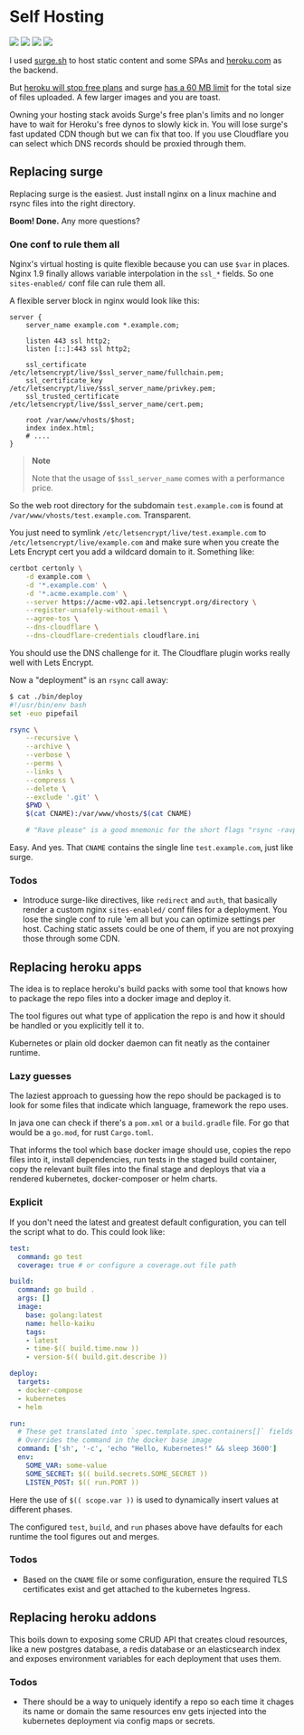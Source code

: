 <!-- hidden-no -->
<!-- tags: shell, linux, kubernetes, reinventing the wheels -->

# Self Hosting

<!-- START TAGS -->
[<img src="https://img.shields.io/badge/Tag-shell-brightgreen">](/tags/shell)
[<img src="https://img.shields.io/badge/Tag-linux-brightgreen">](/tags/linux)
[<img src="https://img.shields.io/badge/Tag-kubernetes-brightgreen">](/tags/kubernetes)
[<img src="https://img.shields.io/badge/Tag-reinventing the wheels-brightgreen">](/tags/reinventing-the-wheels)
<!-- END TAGS -->

I used [surge.sh](https://surge.sh/) to host static content and some
SPAs and [heroku.com](https://www.heroku.com/) as the backend.

But [heroku will stop free plans](https://blog.heroku.com/next-chapter)
and surge [has a 60 MB limit](https://surge.sh) for the total
size of files uploaded. A few larger images and you are toast.

Owning your hosting stack avoids Surge's free plan's limits and no
longer have to wait for Heroku's free dynos to slowly kick in. You will
lose surge's fast updated CDN though but we can fix that too. If you
use Cloudflare you can select which DNS records should be proxied
through them.


## Replacing surge


Replacing surge is the easiest. Just install nginx on a linux machine
and rsync files into the right directory.

**Boom! Done.** Any more questions?


### One conf to rule them all

Nginx's virtual hosting is quite flexible because you can use `$var`
in places. Nginx 1.9 finally allows variable interpolation in the
`ssl_*` fields. So one `sites-enabled/` conf file can rule them all.

A flexible server block in nginx would look like this:

```
server {
    server_name example.com *.example.com;

    listen 443 ssl http2;
    listen [::]:443 ssl http2;

    ssl_certificate          /etc/letsencrypt/live/$ssl_server_name/fullchain.pem;
    ssl_certificate_key      /etc/letsencrypt/live/$ssl_server_name/privkey.pem;
    ssl_trusted_certificate  /etc/letsencrypt/live/$ssl_server_name/cert.pem;

    root /var/www/vhosts/$host;
    index index.html;
    # ....
}
```

> **Note**
>
> Note that the usage of `$ssl_server_name` comes with a performance
> price.

So the web root directory for the subdomain `test.example.com` is
found at `/var/www/vhosts/test.example.com`. Transparent.

You just need to symlink `/etc/letsencrypt/live/test.example.com`
to `/etc/letsencrypt/live/example.com` and make sure when you create
the Lets Encrypt cert you add a wildcard domain to it. Something like:

```bash
certbot certonly \
    -d example.com \
    -d '*.example.com' \
    -d '*.acme.example.com' \
    --server https://acme-v02.api.letsencrypt.org/directory \
    --register-unsafely-without-email \
    --agree-tos \
    --dns-cloudflare \
    --dns-cloudflare-credentials cloudflare.ini
```

You should use the DNS challenge for it. The Cloudflare plugin works
really well with Lets Encrypt.

Now a "deployment" is an `rsync` call away:

```bash
$ cat ./bin/deploy
#!/usr/bin/env bash
set -euo pipefail

rsync \
    --recursive \
    --archive \
    --verbose \
    --perms \
    --links \
    --compress \
    --delete \
    --exclude '.git' \
    $PWD \
    $(cat CNAME):/var/www/vhosts/$(cat CNAME)

    # "Rave please" is a good mnemonic for the short flags "rsync -ravplz"
```

Easy. And yes. That `CNAME` contains the single line `test.example.com`,
just like surge.


### Todos

- Introduce surge-like directives, like `redirect` and `auth`, that
  basically render a custom nginx `sites-enabled/` conf files for a
  deployment. You lose the single conf to rule 'em all but you can
  optimize settings per host. Caching static assets could be one of
  them, if you are not proxying those through some CDN.


## Replacing heroku apps

The idea is to replace heroku's build packs with some tool that knows
how to package the repo files into a docker image and deploy it.

The tool figures out what type of application the repo is and how it
should be handled or you explicitly tell it to.

Kubernetes or plain old docker daemon can fit neatly as the container
runtime.


### Lazy guesses

The laziest approach to guessing how the repo should be packaged is to
look for some files that indicate which language, framework the repo
uses.

In java one can check if there's a `pom.xml` or a `build.gradle` file.
For go that would be a `go.mod`, for rust `Cargo.toml`.

That informs the tool which base docker image should use, copies the
repo files into it, install dependencies, run tests in the staged
build container, copy the relevant built files into the final stage
and deploys that via a rendered kubernetes, docker-composer or helm
charts.


### Explicit

If you don't need the latest and greatest default configuration, you
can tell the script what to do. This could look like:

```yaml
test:
  command: go test
  coverage: true # or configure a coverage.out file path

build:
  command: go build .
  args: []
  image:
    base: golang:latest
    name: hello-kaiku
    tags:
    - latest
    - time-$(( build.time.now ))
    - version-$(( build.git.describe ))

deploy:
  targets:
  - docker-compose
  - kubernetes
  - helm

run:
  # These get translated into `spec.template.spec.containers[]` fields
  # Overrides the command in the docker base image
  command: ['sh', '-c', 'echo "Hello, Kubernetes!" && sleep 3600']
  env:
    SOME_VAR: some-value
    SOME_SECRET: $(( build.secrets.SOME_SECRET ))
    LISTEN_POST: $(( run.PORT ))
```

Here the use of `$(( scope.var ))` is used to dynamically insert values
at different phases.

The configured `test`, `build`, and `run` phases above have defaults
for each runtime the tool figures out and merges.


### Todos

- Based on the `CNAME` file or some configuration, ensure the required
  TLS certificates exist and get attached to the kubernetes Ingress.


## Replacing heroku addons

This boils down to exposing some CRUD API that creates cloud resources,
like a new postgres database, a redis database or an elasticsearch
index and exposes environment variables for each deployment that uses
them.


### Todos

- There should be a way to uniquely identify a repo so each time it
  chages its name or domain the same resources env gets injected into
  the kubernetes deployment via config maps or secrets.
